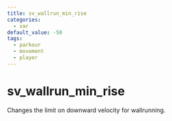 ```yaml
---
title: sv_wallrun_min_rise
categories:
  - var
default_value: -50
tags:
  - parkour
  - movement
  - player
---
```


# sv_wallrun_min_rise

Changes the limit on downward velocity for wallrunning.
